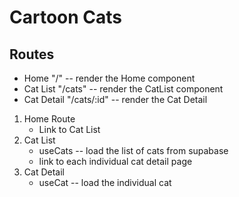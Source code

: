 # Cartoon Cats

## Routes

- Home "/" -- render the Home component
- Cat List "/cats" -- render the CatList component
- Cat Detail "/cats/:id" -- render the Cat Detail

1. Home Route
   - Link to Cat List
2. Cat List
   - useCats -- load the list of cats from supabase
   - link to each individual cat detail page
3. Cat Detail
   - useCat -- load the individual cat
